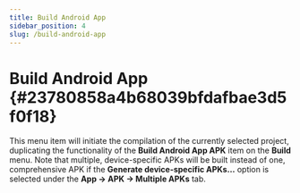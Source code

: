 ```yaml
---
title: Build Android App
sidebar_position: 4
slug: /build-android-app
---
```


# Build Android App {#23780858a4b68039bfdafbae3d5f0f18}

This menu item will initiate the compilation of the currently selected project, duplicating the functionality of the **Build Android App APK** item on the **Build** menu. Note that multiple, device-specific APKs will be built instead of one, comprehensive APK if the **Generate device-specific APKs…** option is selected under the **App → APK → Multiple APKs** tab.


